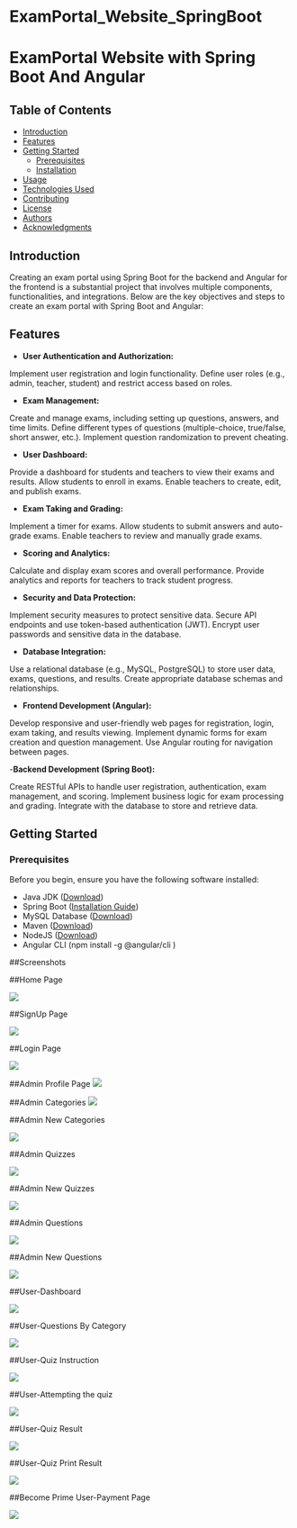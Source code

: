 # ExamPortal_Website_SpringBoot

# ExamPortal Website with Spring Boot And Angular



## Table of Contents
- [Introduction](#introduction)
- [Features](#features)
- [Getting Started](#getting-started)
  - [Prerequisites](#prerequisites)
  - [Installation](#installation)
- [Usage](#usage)
- [Technologies Used](#technologies-used)
- [Contributing](#contributing)
- [License](#license)
- [Authors](#authors)
- [Acknowledgments](#acknowledgments)

## Introduction

Creating an exam portal using Spring Boot for the backend and Angular for the frontend is a substantial project that involves multiple components, functionalities, and integrations. Below are the key objectives and steps to create an exam portal with Spring Boot and Angular:

## Features

- **User Authentication and Authorization:**

Implement user registration and login functionality.
Define user roles (e.g., admin, teacher, student) and restrict access based on roles.

- **Exam Management:**

Create and manage exams, including setting up questions, answers, and time limits.
Define different types of questions (multiple-choice, true/false, short answer, etc.).
Implement question randomization to prevent cheating.

- **User Dashboard:**

Provide a dashboard for students and teachers to view their exams and results.
Allow students to enroll in exams.
Enable teachers to create, edit, and publish exams.

- **Exam Taking and Grading:**

Implement a timer for exams.
Allow students to submit answers and auto-grade exams.
Enable teachers to review and manually grade exams.

- **Scoring and Analytics:**

Calculate and display exam scores and overall performance.
Provide analytics and reports for teachers to track student progress.

- **Security and Data Protection:**

Implement security measures to protect sensitive data.
Secure API endpoints and use token-based authentication (JWT).
Encrypt user passwords and sensitive data in the database.

- **Database Integration:**

Use a relational database (e.g., MySQL, PostgreSQL) to store user data, exams, questions, and results.
Create appropriate database schemas and relationships.

- **Frontend Development (Angular):**

Develop responsive and user-friendly web pages for registration, login, exam taking, and results viewing.
Implement dynamic forms for exam creation and question management.
Use Angular routing for navigation between pages.

-**Backend Development (Spring Boot):**

Create RESTful APIs to handle user registration, authentication, exam management, and scoring.
Implement business logic for exam processing and grading.
Integrate with the database to store and retrieve data.

## Getting Started
### Prerequisites

Before you begin, ensure you have the following software installed:

- Java JDK ([Download](https://www.oracle.com/java/technologies/javase-downloads.html))
- Spring Boot ([Installation Guide](https://spring.io/projects/spring-boot))
- MySQL Database ([Download](https://dev.mysql.com/downloads/))
- Maven ([Download](https://maven.apache.org/download.cgi))
- NodeJS ([Download](https://nodejs.org/en/download/current))
- Angular CLI (npm install -g @angular/cli
)

  
##Screenshots

##Home Page 

<img src="/Screenshots/Home.png">

##SignUp Page 

<img src="/Screenshots/reg.png">

##Login Page 

<img src="/Screenshots/login.png">

##Admin Profile Page
<img src="/Screenshots/admin_profile.png"> 



##Admin Categories
<img src="/Screenshots/Add-category.png">



##Admin New Categories

<img src="/Screenshots/new-cat.png">

##Admin Quizzes

<img src="/Screenshots/quizzes.png">

##Admin  New Quizzes

<img src="/Screenshots/new quiz.png">


##Admin Questions

<img src="/Screenshots/questions.png">

##Admin New Questions

<img src="/Screenshots/add-question.png">

##User-Dashboard

<img src="/Screenshots/All-av-quiz.png">

##User-Questions By Category

<img src="/Screenshots/quiz-by-cat.png">


##User-Quiz Instruction

<img src="/Screenshots/instruct.png">

##User-Attempting the quiz

<img src="/Screenshots/test-quiz.png">

##User-Quiz Result

<img src="/Screenshots/quiz-by-cat.png">

##User-Quiz Print Result

<img src="/Screenshots/print.png">

##Become Prime User-Payment Page 

<img src="/Screenshots/payment.png">













